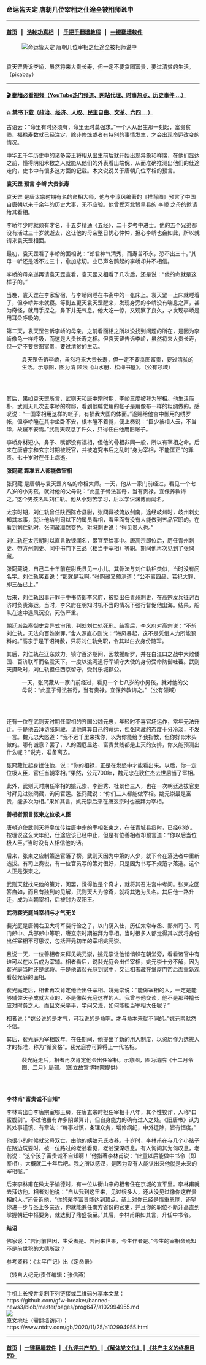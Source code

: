 ### 命运皆天定 唐朝几位宰相之仕途全被相师说中
------------------------

#### [首页](https://github.com/gfw-breaker/banned-news3/blob/master/README.md) &nbsp;&nbsp;|&nbsp;&nbsp; [法轮功真相](https://github.com/begood0513/basic/blob/master/README.md)  &nbsp;&nbsp;|&nbsp;&nbsp; [手把手翻墙教程](https://github.com/gfw-breaker/guides/wiki)  &nbsp;&nbsp;|&nbsp;&nbsp; [一键翻墙软件](https://github.com/gfw-breaker/nogfw/blob/master/README.md)  



<div><div class="featured_image">
 <figure>
  <img alt="命运皆天定 唐朝几位宰相之仕途全被相师说中" src="https://i.ntdtv.com/assets/uploads/2020/11/2020-11-17_142049-1-800x450.jpg"/>
 </figure><br/>
 <span class="caption">
  袁天罡告诉李峤，虽然将来大贵长寿，但一定不要贪图富贵，要过清贫的生活。（pixabay）
 </span>
</div>
</div><hr/>

#### [ 🎬  翻墙必看视频（YouTube热门频道、网站代理、时事热点、历史事件 ...）](https://github.com/gfw-breaker/links/blob/master/banned.md)

#### [ 💥  禁书下载（政治、经济、人权、民主自由、文革、六四 ...）](https://github.com/gfw-breaker/books/blob/master/README.md)

<div><div class="post_content" itemprop="articleBody">
 <p>
  古语云：“命里有时终须有，命里无时莫强求。”一个人从出生那一刻起，富贵贫贱、福禄寿数就已经注定，除非修炼或者有特别的事情发生，才会出现命运改变的情况。
 </p>
 <p>
  中华五千年历史中的诸多帝王将相从出生前后就开始出现异象和祥瑞，在他们显达之前，懂得阴阳术数之人就能从他们的外表看出端倪，从而准确推测出他们的仕途走向，史书中有很多这方面的记载。本文说说关于唐朝几位宰相的预言。
 </p>
 <p>
  <strong>
   <ok href="https://www.ntdtv.com/gb/袁天罡.htm">
    袁天罡
   </ok>
   预言
   <ok href="https://www.ntdtv.com/gb/李峤.htm">
    李峤
   </ok>
   大贵长寿
  </strong>
 </p>
 <p>
  <ok href="https://www.ntdtv.com/gb/袁天罡.htm">
   袁天罡
  </ok>
  是唐太宗时期有名的命相大师，他与李淳风编著的《推背图》预言了中国自唐朝以来千余年的历史大事，无不应验。他曾受河北赞皇县的
  <ok href="https://www.ntdtv.com/gb/李峤.htm">
   李峤
  </ok>
  之母的邀请给其看相。
 </p>
 <p>
  李峤年少时就颇有才名，十五岁精通《五经》，二十岁考中进士。他的五个兄弟都没有活过三十岁就逝去，这让他的母亲整日忧心忡忡，担心李峤也会如此，所以就请来袁天罡相面。
 </p>
 <p>
  最初，袁天罡看了李峤的面相说：“郎君神气清秀，而寿苦不永，恐不出三十。”其母一听还是活不过三十，愈加悲切。业已声名鹊起的李峤却并不相信。
 </p>
 <p>
  李峤的母亲遂再请袁天罡查看，袁天罡又相看了几次后，还是说：“他的命就是这样子的。”
 </p>
 <p>
  当晚，袁天罡在李家留宿，与李峤同睡在书斋中的一张床上。袁天罡一上床就睡着了，但李峤并未就寝。等到五更天袁天罡醒来，发现身旁的李峤没有喘息之声，甚为奇怪，就用手探之，鼻下并无气息。他大吃一惊，又观察了良久，才发现李峤是用耳朵呼吸的。
 </p>
 <p>
  第二天，袁天罡告诉李峤的母亲，之前看面相之所以没找到问题的所在，是因为李峤像龟一样呼吸，而这是大贵长寿之相。但袁天罡告诉李峤，虽然将来大贵长寿，但一定不要贪图富贵，要过清贫的生活。
 </p>
 <figure class="wp-caption alignnone" id="attachment_102994959" style="width: 457px">
  <img alt="" class="size-full wp-image-102994959" src="https://i.ntdtv.com/assets/uploads/2020/11/2020-11-25_133709.jpg">
   <br/><figcaption class="wp-caption-text">
    袁天罡告诉李峤，虽然将来大贵长寿，但一定不要贪图富贵，要过清贫的生活。示意图，图为清 顾沄《山水册．松梅书屋》。（公有领域）
   </figcaption><br/>
  </img>
 </figure><br/>
 <p>
  其后，果如袁天罡所言，武则天和唐中宗时期，李峤三度被拜为宰相。他生活简朴，武则天几次去李峤的府邸，看到他睡觉用的帐子是用像布一样的粗绸做的，感叹说：“一国宰相用这样的帐子，有损我大国的体面。”遂赐给他宫中御用的绣罗帐，但李峤睡在其中坐卧不安，根本睡不着觉，便上奏说：“臣少被相人云，不当华，故寝不安焉。”武则天叹息了许久，只得任由他用旧账子。
 </p>
 <p>
  李峤身材短小，鼻子、嘴都没有福相，但他的骨相非同一般，所以有宰相之命。后来在唐睿宗和玄宗时期被贬官，并被追究韦后之乱时“身为宰相，不能匡正”的罪责。七十岁时在任上病逝。
 </p>
 <p>
  <strong>
   <ok href="https://www.ntdtv.com/gb/张冏藏.htm">
    张冏藏
   </ok>
   算准五人都能做宰相
  </strong>
 </p>
 <p>
  <ok href="https://www.ntdtv.com/gb/张冏藏.htm">
   张冏藏
  </ok>
  是唐朝与袁天罡齐名的命相大师。一天，他从一家门前经过，看见一个七八岁的小男孩，就对他的父母说：“此童子骨法甚奇，当有贵禄。宜保养教诲之。”这个男孩名叫刘仁轨。他从小刻苦学习，后以学识渊博而闻名。
 </p>
 <p>
  太宗时期，刘仁轨曾任陕西陈仓县尉，张冏藏被流放剑南，途经岐州时，岐州刺史知其本事，就让他给判司以下的属员看相，看里面有没有人能做到五品官职的。在看到刘仁轨时，张冏藏凛然变色，对冯刺史说：“得见贵人也。”
 </p>
 <p>
  刘仁轨在太宗朝时以直言敢谏闻名，累官至给事中。唐高宗即位后，历任青州刺史、带方州刺史、同中书门下三品（相当于宰相）等职。期间他再次见到了张冏藏。
 </p>
 <p>
  张冏藏说，自己二十年前在尉氏县见一小儿，其骨法与刘仁轨相类似，当时没有问名字。刘仁轨笑着说：“那就是我啊。”张冏藏又预测道：“公不离四品，若犯大罪，即三品已上。”
 </p>
 <p>
  后来，刘仁轨因事开罪于中书侍郎李义府，被贬出任青州刺史，在高宗发兵征讨百济时负责海运。当时，李义府在明知时机不当的情况下强行督促他出海。结果，船队在途中遇风沉没，死伤严重。
 </p>
 <p>
  朝廷派监察御史袁异式审讯，判处刘仁轨死刑。结案后，李义府对高宗说：“不斩刘仁轨，无法向百姓谢罪。”舍人源直心则说：“海风暴起，这不是凭借人力所能预料的。”高宗于是下诏特赦，只将刘仁轨免职，令其以白衣身份随军。
 </p>
 <p>
  其后，刘仁轨在辽东效力。镇守百济期间，因救援新罗，并在白江口之战中大败倭国、百济联军而名震天下。一度以洮河道行军镇守大使的身份受命防御吐蕃。武则天摄政时，刘仁轨担任西京留守，受封乐城郡公。
 </p>
 <figure class="wp-caption alignnone" id="attachment_102994958" style="width: 447px">
  <img alt="" class="size-full wp-image-102994958" src="https://i.ntdtv.com/assets/uploads/2020/11/2020-11-25_133657.jpg">
   <br/><figcaption class="wp-caption-text">
    一天，张冏藏从一家门前经过，看见一个七八岁的小男孩，就对他的父母说：“此童子骨法甚奇，当有贵禄。宜保养教诲之。”（公有领域）
   </figcaption><br/>
  </img>
 </figure><br/>
 <p>
  还有一位在武则天时期任宰相的齐国公魏元忠，年轻时不喜官场运作，常年无法升迁。于是他去拜访张冏藏，请他算算自己的命运，但张冏藏的态度十分冷淡，不发一言。魏元忠大怒道：“我不远千里来找你，以为你能给予我指教，但你好似木头做的。哪有诚意？罢了，人的困厄显达、富贵贫贱都是上天的安排，你又能预测出什么呢？”说完，准备离去。
 </p>
 <p>
  张冏藏忙起身拦住他，说：“你的相禄，正是在发怒中才能看出来。以后，你一定位极人臣，官任当朝宰相。”果然，公元700年，魏元忠在狄仁杰去世后当了宰相。
 </p>
 <p>
  此外，武则天时期任宰相的姚元崇、李迥秀、杜景佺三人，也在一次朝廷选拔官吏时拜见过张冏藏，询问官运。张冏藏说：“你们三人都能做宰相。姚元崇最是富贵，能多次为相。”果如其言，姚元崇后来在唐玄宗时也被拜为宰相。
 </p>
 <p>
  <strong>
   善相者预言张柬之位极人臣
  </strong>
 </p>
 <p>
  唐朝迫使武则天将皇位传给唐中宗的宰相张柬之，在任青城县丞时，已经63岁。按理说这么大年纪，仕途应该已经中止，但是有位善相者却预言道：“你以后当位极人臣。”当时没有人相信他的话。
 </p>
 <p>
  后来，张柬之应制策选官落了榜。武则天因为中第的人少，就下令在落选者中重新选拔。有司上奏说，有一位官员写的策对很好，只是因为书写不规范才落选。这个人正是张柬之。
 </p>
 <p>
  武则天就找来他的策对，阅罢，觉得他是个奇才，就将其召进宫中考问。张柬之回答自如，而且有独到的见解，武则天大为惊奇，就将其选为头名。其后他一路升迁，成为当朝宰相，后被封为汉阳王。
 </p>
 <p>
  <strong>
   武将裴光庭当宰相与才气无关
  </strong>
 </p>
 <p>
  裴光庭是唐朝右卫大将军裴行俭之子，以门荫入仕，历任太常寺丞、郢州司马、司门郎中、兵部郎中等职，唐玄宗时期被拜为宰相。当时很多人都觉得其以武将身份出任宰相不可思议，包括开元初年的宰相姚元崇。
 </p>
 <p>
  且说一天，一位善相者来拜见姚元崇，姚元崇让他悄悄躲在朝堂旁，看看诸官中有谁可以在以后成为宰辅。相者看后，说裴光庭会出任宰相，姚元崇十分不解，因为裴光庭当时还是武将。于是他请裴光庭到家中，又让相者藏在堂屋门帘后面重新观看裴光庭的面相。
 </p>
 <p>
  裴光庭走后，相者再次肯定他会出任宰相。姚元崇说：“能做宰相的人，一定是能够辅佐天子成就大业的，不是像裴光庭这样的人。我曾与他交谈，他不是那种擅长应对时务之人，而且文采平平，学问又浅，如何能担当宰相大任呢？”
 </p>
 <p>
  相者说：“姚公说的是才气，可我说的是命啊。才与命本来就不同的。”姚元崇默然不信。
 </p>
 <p>
  其后，裴光庭为宰相数年。在任期间，他提出了新的用人制度，以资历作为选拔人才的标准，称为“循资格”。裴光庭亦可算得上一代名相。
 </p>
 <figure class="wp-caption alignnone" id="attachment_102994957" style="width: 460px">
  <img alt="" class="size-full wp-image-102994957" src="https://i.ntdtv.com/assets/uploads/2020/11/2020-11-25_133637.jpg"/>
  <br/><figcaption class="wp-caption-text">
   裴光庭走后，相者再次肯定他会出任宰相。示意图，图为清院《十二月令图．二月》局部。（国立故宫博物院提供）
   <br/>
  </figcaption><br/>
 </figure><br/>
 <p>
  <strong>
   李林甫“富贵诚不自知”
  </strong>
 </p>
 <p>
  李林甫出自李唐宗室郇王房，在唐玄宗时担任宰相十八年，其个性狡诈，人称“口蜜腹剑”。不过他虽有许多阴谋算计，但自身能力的确有过人之处。《旧唐书》认为其处事谨慎、有章法：“每事过慎，条理众务，增修纲纪，中外迁除，皆有恒度。”
 </p>
 <p>
  他很小的时候就父母双亡，由他的姨娘元氏收养。十岁时，李林甫在与几个小孩子在路边玩耍时，被一位路过的老翁看见，老翁深深叹息。有人询问其为何叹息，老翁说：“这个孩子富贵诚不自知啊！”他指著李林甫说：“此童以后能做中书令（即宰相），大概就二十年后吧。我之所以感叹，是因为没有人能认出来他就是未来的宰相呢。”
 </p>
 <p>
  后来李林甫在做太子谕德时，有一位从衡山来的相者住在京城的宣平里。李林甫就去拜访他。相者对他说：“自从我到这里来，见过很多人，还从没见过像你这样贵相的人。”还告诉他，“你的荣华富贵能达到顶点，圣上对你已经是情重恩厚，还望你进一步与圣上多亲近，你就能兼任南方省份的官吏，并且你的职位不断升高直到掌握朝廷中枢要务，就达到了鼎盛极至。”其后，李林甫果如其言，升任中书令。
 </p>
 <p>
  <strong>
   结语
  </strong>
 </p>
 <p>
  佛家说：“若问前世因，生受者是。若问来世果，今生作者是。”今生的宰相命焉知不是前世积的大德所致？
 </p>
 <p>
  参考资料：《太平广记》出《定命录》
 </p>
 <p>
  （转自大纪元/责任编辑：张信燕）
 </p>
 <div class="single_ad">
 </div>
</div>
</div>
<hr/>
手机上长按并复制下列链接或二维码分享本文章：<br/>
https://github.com/gfw-breaker/banned-news3/blob/master/pages/prog647/a102994955.md <br/>
<a href='https://github.com/gfw-breaker/banned-news3/blob/master/pages/prog647/a102994955.md'><img src='https://github.com/gfw-breaker/banned-news3/blob/master/pages/prog647/a102994955.md.png'/></a> <br/>
原文地址（需翻墙访问）：https://www.ntdtv.com/gb/2020/11/25/a102994955.html


------------------------
#### [首页](https://github.com/gfw-breaker/banned-news3/blob/master/README.md) &nbsp;|&nbsp; [一键翻墙软件](https://github.com/gfw-breaker/nogfw/blob/master/README.md) &nbsp;| [《九评共产党》](https://github.com/gfw-breaker/9ping.md/blob/master/README.md#九评之一评共产党是什么) | [《解体党文化》](https://github.com/gfw-breaker/jtdwh.md/blob/master/README.md) | [《共产主义的终极目的》](https://github.com/gfw-breaker/gczydzjmd.md/blob/master/README.md)


<img src='http://gfw-breaker.win/banned-news3/pages/prog647/a102994955.md' width='0px' height='0px'/>